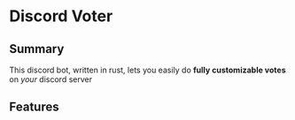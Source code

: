 # Discord Voter
## Summary
This discord bot, written in rust, lets you easily do **fully customizable votes** on *your* discord server

## Features
